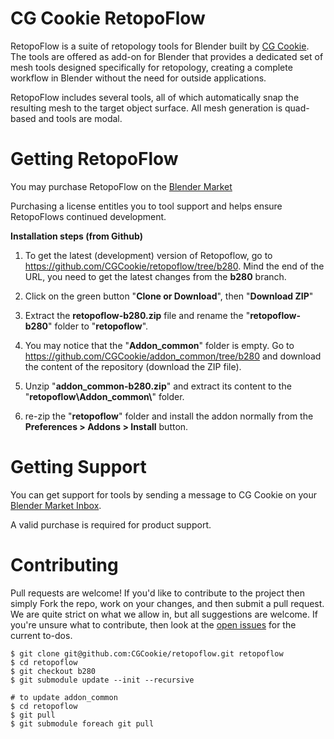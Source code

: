 CG Cookie RetopoFlow
==========

RetopoFlow is a suite of retopology tools for Blender built by [CG Cookie](https://cgcookie.com). The tools are offered as add-on for Blender that provides a dedicated set of mesh tools designed specifically for retopology, creating a complete workflow in Blender without the need for outside applications.

RetopoFlow includes several tools, all of which automatically snap the resulting mesh to the target object surface. All mesh generation is quad-based and tools are modal. 

# Getting RetopoFlow
You may purchase RetopoFlow on the [Blender Market](https://blendermarket.com/products/retopoflow/)

Purchasing a license entitles you to tool support and helps ensure RetopoFlows continued development.

**Installation steps (from Github)**

1. To get the latest (development) version of Retopoflow, go to https://github.com/CGCookie/retopoflow/tree/b280. Mind the end of the URL, you need to get the latest changes from the **b280** branch.

2. Click on the green button "**Clone or Download**", then "**Download ZIP**"

3. Extract the **retopoflow-b280.zip** file and rename the "**retopoflow-b280**" folder to "**retopoflow**".

4. You may notice that the "**Addon_common**" folder is empty. 
Go to https://github.com/CGCookie/addon_common/tree/b280 and download the content of the repository (download the ZIP file).

5. Unzip "**addon_common-b280.zip**" and extract its content to the "**retopoflow\\Addon_common\\**" folder.

6. re-zip the "**retopoflow**" folder and install the addon normally from the **Preferences > Addons > Install** button.


# Getting Support
You can get support for tools by sending a message to CG Cookie on your [Blender Market Inbox](https://blendermarket.com/inbox).

A valid purchase is required for product support.


# Contributing
Pull requests are welcome! If you'd like to contribute to the project then simply Fork the repo, work on your changes, and then submit a pull request. We are quite strict on what we allow in, but all suggestions are welcome. If you're unsure what to contribute, then look at the [open issues](https://github.com/CGCookie/retopoflow/issues) for the current to-dos.

```
$ git clone git@github.com:CGCookie/retopoflow.git retopoflow
$ cd retopoflow
$ git checkout b280
$ git submodule update --init --recursive

# to update addon_common
$ cd retopoflow
$ git pull
$ git submodule foreach git pull
```
